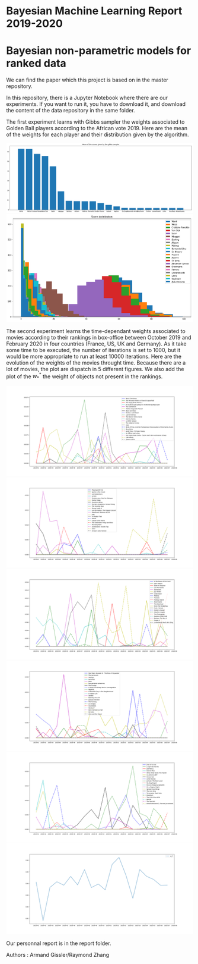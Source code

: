 # Bayesian Machine Learning Report 2019-2020
# Bayesian non-parametric models for ranked data

We can find the paper which this project is based on in the master repository.

In this repository, there is a Jupyter Notebook where there are our experiments. If you want to run it, you have to download it, and download the content of the data repository in the same folder.

The first experiment learns with Gibbs sampler the weights associated to Golden Ball players according to the African vote 2019. 
Here are the mean of the weights for each player and their distribution given by the algorithm.

![Mean of scores](/report/mean_score_player.png)
![Distribution](/report/Distrib_player.png)



The second experiment learns the time-dependant weights associated to movies according to their rankings in box-office between October 2019 and February 2020 in four countries (France, US, UK and Germany). As it take some time to be executed, the number of iterations is set to 1000, but it would be more appropriate to run at least 10000 iterations.
Here are the evolution of the weights of the movies throught time. Because there are a lot of movies, the plot are dispatch in 5 different figures.
We also add the plot of the $w^*_*$ the weight of objects not present in the rankings.

![score 1](/report/top5_box_office_usukfrde_results10000itev3_part1.png)
![score 2](/report/top5_box_office_usukfrde_results10000itev3_part2.png)
![score 3](/report/top5_box_office_usukfrde_results10000itev3_part3.png)
![score 4](/report/top5_box_office_usukfrde_results10000itev3_part4.png)
![score 5](/report/top5_box_office_usukfrde_results10000itev3_part5.png)
![Total score](/report/top5_box_office_usukfrde_results10000itev3_part6.png)

Our personnal report is in the report folder.


Authors : Armand Gissler/Raymond Zhang
